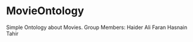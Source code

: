 # MovieOntology
Simple Ontology about Movies.
Group Members: Haider Ali Faran
               Hasnain Tahir
